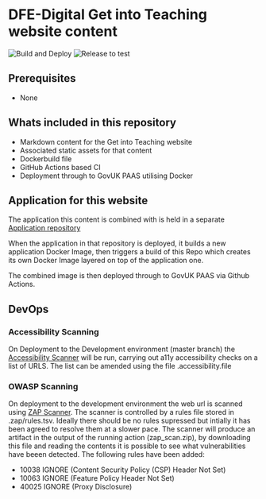  #  DFE-Digital Get into Teaching website content

![Build and Deploy](https://github.com/DFE-Digital/get-into-teaching-content/workflows/Build%20and%20Deploy/badge.svg)
![Release to test](https://github.com/DFE-Digital/get-into-teaching-content/workflows/Release%20to%20test/badge.svg)

## Prerequisites

- None

## Whats included in this repository

- Markdown content for the Get into Teaching website
- Associated static assets for that content
- Dockerbuild file
- GitHub Actions based CI
- Deployment through to GovUK PAAS utilising Docker

## Application for this website

The application this content is combined with is held in a separate [Application repository](https://github.com/DFE-Digital/get-into-teaching-app)

When the application in that repository is deployed, it builds a new application 
Docker Image, then triggers a build of this Repo which creates its own Docker 
Image layered on top of the application one.

The combined image is then deployed through to GovUK PAAS via Github Actions.

## DevOps

### Accessibility Scanning
On Deployment to the Development environment (master branch) the [Accessibility Scanner](https://github.com/DFE-Digital/accessibility-scanner) will be run, carrying out a11y accessibility checks on a list of URLS. The list can be amended using the file .accessibility.file

### OWASP Scanning
On deployment to the development environment the web url is scanned using [ZAP Scanner](https://github.com/marketplace/actions/owasp-zap-full-scan). The scanner is controlled by a rules file stored in .zap/rules.tsv.   Ideally there should be no rules supressed but intially it has been agreed to resolve them at a slower pace. The scanner will produce an artifact in the output of the running action (zap_scan.zip), by downloading this file and reading the contents it is possible to see what vulnerabilities have beeen detected.
The following rules have been added:
- 10038	IGNORE	(Content Security Policy (CSP) Header Not Set)
- 10063	IGNORE	(Feature Policy Header Not Set)
- 40025	IGNORE	(Proxy Disclosure)
